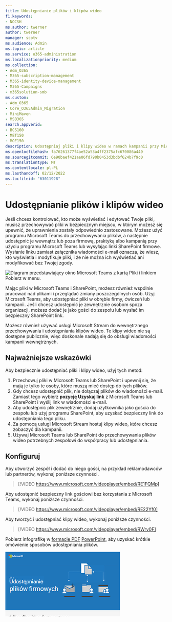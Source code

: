 ```yaml
---
title: Udostępnianie plików i klipów wideo
f1.keywords:
- NOCSH
ms.author: twerner
author: twerner
manager: scotv
ms.audience: Admin
ms.topic: article
ms.service: o365-administration
ms.localizationpriority: medium
ms.collection:
- Adm_O365
- M365-subscription-management
- M365-identity-device-management
- M365-Campaigns
- m365solution-smb
ms.custom:
- Adm_O365
- Core_O365Admin_Migration
- MiniMaven
- MSB365
search.appverid:
- BCS160
- MET150
- MOE150
description: Udostępniaj pliki i klipy wideo w ramach kampanii przy Microsoft Teams i SharePoint.
ms.openlocfilehash: fa76261377f4ae52a53a4ff2375afc670086a449
ms.sourcegitcommit: 6e90baef421ae06fd790b0453d3bdbf624b7f9c0
ms.translationtype: MT
ms.contentlocale: pl-PL
ms.lasthandoff: 02/12/2022
ms.locfileid: "63011928"
---
```

# <a name="share-files-and-videos"></a>Udostępnianie plików i klipów wideo

Jeśli chcesz kontrolować, kto może wyświetlać i edytować Twoje pliki, musisz przechowywać pliki w bezpiecznym miejscu, w którym możesz się upewnić, że uprawnienia zostały odpowiednio zastosowane. Możesz użyć programu Microsoft Teams do przechowywania plików, a następnie udostępnić je wewnątrz lub poza firmową, praktyką albo kampanią przy użyciu programu Microsoft Teams lub wysyłając linki SharePoint firmowe. Wysłanie linku zamiast załącznika wiadomości e-mail oznacza, że wiesz, kto wyświetla i modyfikuje pliki, i że nie można ich wyświetlać ani modyfikować bez Twojej zgody.

![Diagram przedstawiający okno Microsoft Teams z kartą Pliki i linkiem Pobierz w menu.](../media/m365-democracy-teams-sharefiles.png)

Mając pliki w Microsoft Teams i SharePoint, możesz również wspólnie pracować nad plikami i przeglądać zmiany poszczególnych osób. Użyj Microsoft Teams, aby udostępniać pliki w obrębie firmy, ćwiczeń lub kampanii. Jeśli chcesz udostępnić je zewnętrznie osobom spoza organizacji, możesz dodać je jako gości do zespołu lub wysłać im bezpieczny SharePoint link.

Możesz również używać usługi Microsoft Stream do wewnętrznego przechowywania i udostępniania klipów wideo. Te klipy wideo nie są dostępne publicznie, więc doskonale nadają się do obsługi wiadomości kampanii wewnętrznych.

## <a name="best-practices"></a>Najważniejsze wskazówki

Aby bezpiecznie udostępniać pliki i klipy wideo, użyj tych metod:

1. Przechowuj pliki w Microsoft Teams lub SharePoint i upewnij się, że mają je tylko te osoby, które muszą mieć dostęp do tych plików.
2. Gdy chcesz udostępnić plik, nie dołączaj plików do wiadomości e-mail. Zamiast tego wybierz **pozycję Uzyskaj link** z Microsoft Teams lub SharePoint i wyślij link w wiadomości e-mail.
3. Aby udostępnić plik zewnętrznie, dodaj użytkownika jako gościa do zespołu lub użyj programu SharePoint, aby uzyskać bezpieczny link do udostępniania tego pliku.
4. Za pomocą usługi Microsoft Stream hostuj klipy wideo, które chcesz zobaczyć dla kampanii.
5. Używaj Microsoft Teams lub SharePoint do przechowywania plików wideo potrzebnych zespołowi do współpracy lub udostępniania.

## <a name="set-up"></a>Konfiguruj

Aby utworzyć zespół i dodać do niego gości, na przykład reklamodawców lub partnerów, wykonaj poniższe czynności.

> [!VIDEO https://www.microsoft.com/videoplayer/embed/RE1FQMp]

Aby udostępnić bezpieczny link gościowi bez korzystania z Microsoft Teams, wykonaj poniższe czynności.

> [!VIDEO https://www.microsoft.com/videoplayer/embed/RE22Yf0]

Aby tworzyć i udostępniać klipy wideo, wykonaj poniższe czynności.

> [!VIDEO https://www.microsoft.com/videoplayer/embed/RWrv0F]

Pobierz infografikę w [formacie PDF](https://go.microsoft.com/fwlink/?linkid=2079435) [PowerPoint](https://go.microsoft.com/fwlink/?linkid=2079438), aby uzyskać krótkie omówienie sposobów udostępniania plików.

[![Ilustracja przedstawiająca udostępnianie plików różnym użytkownikom.](../media/ShareYourfiles-thumb-358x201.png)](https://go.microsoft.com/fwlink/?linkid=2079435)

